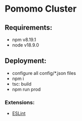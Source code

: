 # Pomomo Cluster

## Requirements:

- npm v8.19.1
- node v18.9.0

## Deployment:

- configure all config/\*.json files
- npm i
- tsc: build
- npm run prod

### Extensions:

- [ESLint](https://marketplace.visualstudio.com/items?itemName=dbaeumer.vscode-eslint)
